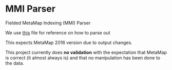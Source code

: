 # MMI Parser

Fielded MetaMap Indexing (MMI) Parser

We use [this](https://lhncbc.nlm.nih.gov/ii/tools/MetaMap/Docs/MMI_Output_2016.pdf) file for reference on how to parse out

This expects MetaMap 2016 version due to output changes.

This project currently does **no validation** with the expectation that MetaMap is correct (it almost always is) and that no manipulation has been done to the data.
